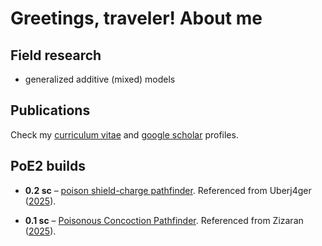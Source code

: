 # Greetings, traveler! About me

## Field research

- generalized additive (mixed) models

## Publications

Check my [curriculum vitae](http://lattes.cnpq.br/9017498164523856) and [google scholar](https://scholar.google.com.br/citations?hl=en&user=PCG_qHIAAAAJ) profiles.

## PoE2 builds

- **0.2 sc** – [poison shield-charge pathfinder](https://poe2.ninja/profile/character/1qojaloxh2ac1/danvah-5208/danvah). Referenced from Uberj4ger ([2025]([https://www.youtube.com/watch?v=yDfLEkb3EHI&t=1s](https://www.reddit.com/r/PathOfExile2/comments/1k87f8r/poe2_020_poison_shield_charge_pathfinder_t4_xesht))).

- **0.1 sc** – [Poisonous Concoction Pathfinder](https://poe2.ninja/profile/character/6v39ktkyuzti/danvah-5208/danvs). Referenced from Zizaran ([2025](https://www.youtube.com/watch?v=yDfLEkb3EHI&t=1s)).


